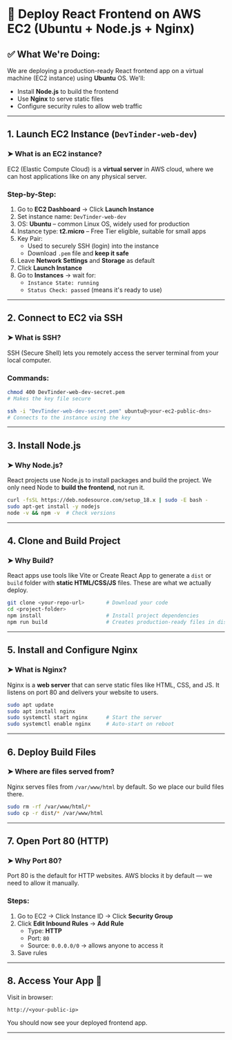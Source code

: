 

# 🚀 Deploy React Frontend on AWS EC2 (Ubuntu + Node.js + Nginx)

## ✅ What We're Doing:
We are deploying a production-ready React frontend app on a virtual machine (EC2 instance) using **Ubuntu** OS. We'll:
- Install **Node.js** to build the frontend
- Use **Nginx** to serve static files
- Configure security rules to allow web traffic

---

## 1. Launch EC2 Instance (`DevTinder-web-dev`)

### ➤ What is an EC2 instance?
EC2 (Elastic Compute Cloud) is a **virtual server** in AWS cloud, where we can host applications like on any physical server.

### Step-by-Step:
1. Go to **EC2 Dashboard** → Click **Launch Instance**
2. Set instance name: `DevTinder-web-dev`
3. OS: **Ubuntu** – common Linux OS, widely used for production
4. Instance type: **t2.micro** – Free Tier eligible, suitable for small apps
5. Key Pair:
   - Used to securely SSH (login) into the instance
   - Download `.pem` file and **keep it safe**
6. Leave **Network Settings** and **Storage** as default
7. Click **Launch Instance**
8. Go to **Instances** → wait for:
   - `Instance State: running`
   - `Status Check: passed` (means it's ready to use)

---

## 2. Connect to EC2 via SSH

### ➤ What is SSH?
SSH (Secure Shell) lets you remotely access the server terminal from your local computer.

### Commands:
```bash
chmod 400 DevTinder-web-dev-secret.pem
# Makes the key file secure

ssh -i "DevTinder-web-dev-secret.pem" ubuntu@<your-ec2-public-dns>
# Connects to the instance using the key
```

---

## 3. Install Node.js

### ➤ Why Node.js?
React projects use Node.js to install packages and build the project. We only need Node to **build the frontend**, not run it.

```bash
curl -fsSL https://deb.nodesource.com/setup_18.x | sudo -E bash -
sudo apt-get install -y nodejs
node -v && npm -v  # Check versions
```

---

## 4. Clone and Build Project

### ➤ Why Build?
React apps use tools like Vite or Create React App to generate a `dist` or `build` folder with **static HTML/CSS/JS** files. These are what we actually deploy.

```bash
git clone <your-repo-url>       # Download your code
cd <project-folder>
npm install                     # Install project dependencies
npm run build                   # Creates production-ready files in dist/
```

---

## 5. Install and Configure Nginx

### ➤ What is Nginx?
Nginx is a **web server** that can serve static files like HTML, CSS, and JS. It listens on port 80 and delivers your website to users.

```bash
sudo apt update
sudo apt install nginx
sudo systemctl start nginx      # Start the server
sudo systemctl enable nginx     # Auto-start on reboot
```

---

## 6. Deploy Build Files

### ➤ Where are files served from?
Nginx serves files from `/var/www/html` by default. So we place our build files there.

```bash
sudo rm -rf /var/www/html/*
sudo cp -r dist/* /var/www/html
```

---

## 7. Open Port 80 (HTTP)

### ➤ Why Port 80?
Port 80 is the default for HTTP websites. AWS blocks it by default — we need to allow it manually.

### Steps:
1. Go to EC2 → Click Instance ID → Click **Security Group**
2. Click **Edit Inbound Rules** → **Add Rule**
   - Type: **HTTP**
   - Port: `80`
   - Source: `0.0.0.0/0` → allows anyone to access it
3. Save rules

---

## 8. Access Your App 🎉

Visit in browser:  
```text
http://<your-public-ip>
```

You should now see your deployed frontend app.

---
